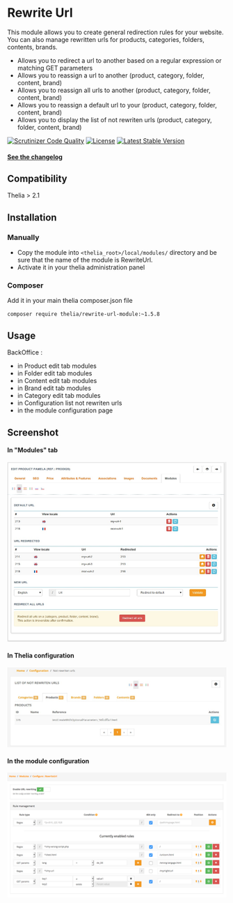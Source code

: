 # Rewrite Url

This module allows you to create general redirection rules for your website. You can also manage rewritten urls for products, categories, folders, contents, brands.

* Allows you to redirect a url to another based on a regular expression or matching GET parameters
* Allows you to reassign a url to another (product, category, folder, content, brand)
* Allows you to reassign all urls to another (product, category, folder, content, brand)
* Allows you to reassign a default url to your (product, category, folder, content, brand)
* Allows you to display the list of not rewriten urls (product, category, folder, content, brand)

[![Scrutinizer Code Quality](https://scrutinizer-ci.com/g/thelia-modules/RewriteUrl/badges/quality-score.png?b=master)](https://scrutinizer-ci.com/g/thelia-modules/RewriteUrl/?branch=master)
[![License](https://poser.pugx.org/thelia/rewrite-url-module/license)](https://packagist.org/packages/thelia/rewrite-url-module)
[![Latest Stable Version](https://poser.pugx.org/thelia/rewrite-url-module/v/stable)](https://packagist.org/packages/thelia/rewrite-url-module)

#### [See the changelog](https://github.com/thelia-modules/RewriteUrl/blob/master/CHANGELOG.md)

## Compatibility

Thelia > 2.1

## Installation

### Manually

* Copy the module into ```<thelia_root>/local/modules/``` directory and be sure that the name of the module is RewriteUrl.
* Activate it in your thelia administration panel

### Composer

Add it in your main thelia composer.json file

```
composer require thelia/rewrite-url-module:~1.5.8
```

## Usage

BackOffice :
- in Product edit tab modules
- in Folder edit tab modules
- in Content edit tab modules
- in Brand edit tab modules
- in Category edit tab modules
- in Configuration list not rewriten urls
- in the module configuration page

## Screenshot

#### In "Modules" tab

![RewriteUrl](https://github.com/thelia-modules/RewriteUrl/blob/master/screenshot/screenshot-1.jpeg)

#### In Thelia configuration

![RewriteUrl](https://github.com/thelia-modules/RewriteUrl/blob/master/screenshot/screenshot-2.jpeg)

#### In the module configuration

![RewriteUrl](https://github.com/thelia-modules/RewriteUrl/blob/master/screenshot/screenshot-3.png)